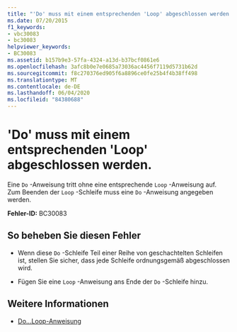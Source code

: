 ```yaml
---
title: "'Do' muss mit einem entsprechenden 'Loop' abgeschlossen werden."
ms.date: 07/20/2015
f1_keywords:
- vbc30083
- bc30083
helpviewer_keywords:
- BC30083
ms.assetid: b157b9e3-57fa-4324-a13d-b37bcf0861e6
ms.openlocfilehash: 3afc8b0e7e0685a73036ac4456f7119d5731b62d
ms.sourcegitcommit: f8c270376ed905f6a8896ce0fe25b4f4b38ff498
ms.translationtype: MT
ms.contentlocale: de-DE
ms.lasthandoff: 06/04/2020
ms.locfileid: "84380688"
---
```

# <a name="do-must-end-with-a-matching-loop"></a>'Do' muss mit einem entsprechenden 'Loop' abgeschlossen werden.
Eine `Do` -Anweisung tritt ohne eine entsprechende `Loop` -Anweisung auf. Zum Beenden der `Loop` -Schleife muss eine `Do` -Anweisung angegeben werden.  
  
 **Fehler-ID:** BC30083  
  
## <a name="to-correct-this-error"></a>So beheben Sie diesen Fehler  
  
- Wenn diese `Do` -Schleife Teil einer Reihe von geschachtelten Schleifen ist, stellen Sie sicher, dass jede Schleife ordnungsgemäß abgeschlossen wird.  
  
- Fügen Sie eine `Loop` -Anweisung ans Ende der `Do` -Schleife hinzu.  
  
## <a name="see-also"></a>Weitere Informationen

- [Do...Loop-Anweisung](../language-reference/statements/do-loop-statement.md)
